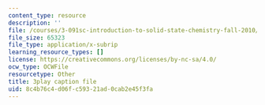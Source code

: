 ```yaml
---
content_type: resource
description: ''
file: /courses/3-091sc-introduction-to-solid-state-chemistry-fall-2010/8c4b76c4d06fc59321ad0cab2e45f3fa_fFg4uXMpnV0.srt
file_size: 65323
file_type: application/x-subrip
learning_resource_types: []
license: https://creativecommons.org/licenses/by-nc-sa/4.0/
ocw_type: OCWFile
resourcetype: Other
title: 3play caption file
uid: 8c4b76c4-d06f-c593-21ad-0cab2e45f3fa
---
```

